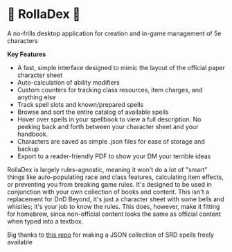 # 🎲 RollaDex 🎲
A no-frills desktop application for creation and in-game management of 5e characters

**Key Features**
- A fast, simple interface designed to mimic the layout of the official paper character sheet
- Auto-calculation of ability modifiers
- Custom counters for tracking class resources, item charges, and anything else
- Track spell slots and known/prepared spells
- Browse and sort the entire catalog of available spells
- Hover over spells in your spellbook to view a full description.  No peeking back and forth between your character sheet and your handbook.
- Characters are saved as simple .json files for ease of storage and backup
- Export to a reader-friendly PDF to show your DM your terrible ideas

RollaDex is largely rules-agnostic, meaning it won't do a lot of "smart" things like auto-populating race and class features, calculating item effects, or preventing you from breaking game rules.  It's designed to be used in conjunction with your own collection of books and content.  This isn't a replacement for DnD Beyond, it's just a character sheet with some bells and whistles; it's your job to know the rules.  This does, however, make it fitting for homebrew, since non-official content looks the same as official content when typed into a textbox.

Big thanks to [this repo](https://github.com/vorpalhex/srd_spells) for making a JSON collection of SRD spells freely available